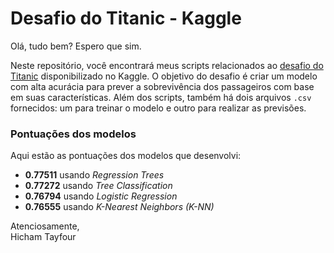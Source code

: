 # Desafio do Titanic - Kaggle

Olá, tudo bem? Espero que sim.

Neste repositório, você encontrará meus scripts relacionados ao [desafio do Titanic](https://www.kaggle.com/c/titanic) disponibilizado no Kaggle. O objetivo do desafio é criar um modelo com alta acurácia para prever a sobrevivência dos passageiros com base em suas características. Além dos scripts, também há dois arquivos `.csv` fornecidos: um para treinar o modelo e outro para realizar as previsões.

### Pontuações dos modelos

Aqui estão as pontuações dos modelos que desenvolvi:

- **0.77511** usando *Regression Trees*
- **0.77272** usando *Tree Classification*
- **0.76794** usando *Logistic Regression*
- **0.76555** usando *K-Nearest Neighbors (K-NN)*

Atenciosamente,  
Hicham Tayfour
